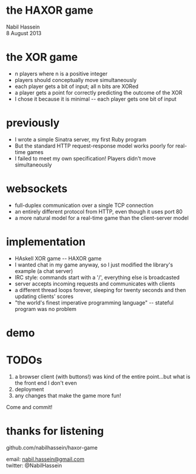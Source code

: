 # the HAXOR game
Nabil Hassein  
8 August 2013  

# the XOR game
- n players where n is a positive integer
- players should conceptually move simultaneously
- each player gets a bit of input; all n bits are XORed
- a player gets a point for correctly predicting the outcome of the XOR
- I chose it because it is minimal -- each player gets one bit of input

# previously
- I wrote a simple Sinatra server, my first Ruby program
- But the standard HTTP request-response model works poorly for real-time games
- I failed to meet my own specification! Players didn't move simultaneously

# websockets
- full-duplex communication over a single TCP connection
- an entirely different protocol from HTTP, even though it uses port 80
- a more natural model for a real-time game than the client-server model

# implementation
- HAskell XOR game -- HAXOR game
- I wanted chat in my game anyway, so I just modified the library's example (a chat server)
- IRC style: commands start with a '/', everything else is broadcasted
- server accepts incoming requests and communicates with clients
- a different thread loops forever, sleeping for twenty seconds and then updating clients' scores
- "the world's finest imperative programming language" -- stateful program was no problem

# demo

# TODOs
1. a browser client (with buttons!) was kind of the entire point...but what is the front end I don't even
2. deployment
3. any changes that make the game more fun!

Come and commit!

# thanks for listening
github.com/nabilhassein/haxor-game

email:   nabil.hassein@gmail.com  
twitter: @NabilHassein  
